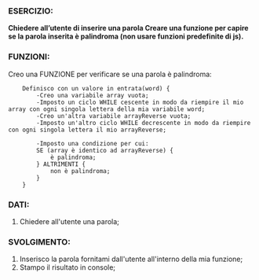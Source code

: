 ### ESERCIZIO:

**Chiedere all’utente di inserire una parola
Creare una funzione per capire se la parola inserita è palindroma (non usare funzioni predefinite di js).**

### FUNZIONI:

Creo una FUNZIONE per verificare se una parola è palindroma:

        Definisco con un valore in entrata(word) {
            -Creo una variabile array vuota;
            -Imposto un ciclo WHILE cescente in modo da riempire il mio array con ogni singola lettera della mia variabile word;
            -Creo un'altra variabile arrayReverse vuota;
            -Imposto un'altro ciclo WHILE decrescente in modo da riempire con ogni singola lettera il mio arrayReverse;

            -Imposto una condizione per cui:
            SE (array è identico ad arrayReverse) {
                è palindroma;
            } ALTRIMENTI {
                non è palindroma;
            }
        }

### DATI:

1. Chiedere all'utente una parola;

### SVOLGIMENTO:

1. Inserisco la parola fornitami dall'utente all'interno della mia funzione;
2. Stampo il risultato in console;